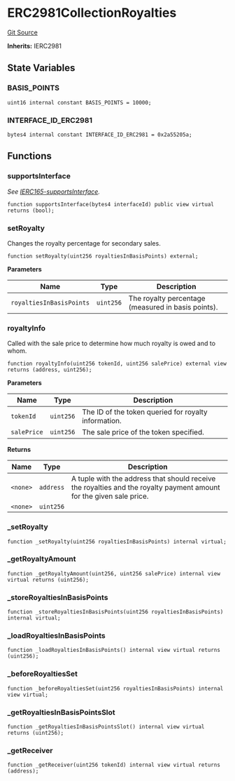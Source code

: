 # ERC2981CollectionRoyalties
[Git Source](https://github.com/digiv3rse/protocol-contracts/blob/78826068117a4eb9f5d01837d2d88deb72b92ea0/contracts/base/ERC2981CollectionRoyalties.sol)

**Inherits:**
IERC2981


## State Variables
### BASIS_POINTS

```solidity
uint16 internal constant BASIS_POINTS = 10000;
```


### INTERFACE_ID_ERC2981

```solidity
bytes4 internal constant INTERFACE_ID_ERC2981 = 0x2a55205a;
```


## Functions
### supportsInterface

*See [IERC165-supportsInterface](/contracts/base/DiGiProfiles.sol/abstract.DiGiProfiles.md#supportsinterface).*


```solidity
function supportsInterface(bytes4 interfaceId) public view virtual returns (bool);
```

### setRoyalty

Changes the royalty percentage for secondary sales.


```solidity
function setRoyalty(uint256 royaltiesInBasisPoints) external;
```
**Parameters**

|Name|Type|Description|
|----|----|-----------|
|`royaltiesInBasisPoints`|`uint256`|The royalty percentage (measured in basis points).|


### royaltyInfo

Called with the sale price to determine how much royalty is owed and to whom.


```solidity
function royaltyInfo(uint256 tokenId, uint256 salePrice) external view returns (address, uint256);
```
**Parameters**

|Name|Type|Description|
|----|----|-----------|
|`tokenId`|`uint256`|The ID of the token queried for royalty information.|
|`salePrice`|`uint256`|The sale price of the token specified.|

**Returns**

|Name|Type|Description|
|----|----|-----------|
|`<none>`|`address`|A tuple with the address that should receive the royalties and the royalty payment amount for the given sale price.|
|`<none>`|`uint256`||


### _setRoyalty


```solidity
function _setRoyalty(uint256 royaltiesInBasisPoints) internal virtual;
```

### _getRoyaltyAmount


```solidity
function _getRoyaltyAmount(uint256, uint256 salePrice) internal view virtual returns (uint256);
```

### _storeRoyaltiesInBasisPoints


```solidity
function _storeRoyaltiesInBasisPoints(uint256 royaltiesInBasisPoints) internal virtual;
```

### _loadRoyaltiesInBasisPoints


```solidity
function _loadRoyaltiesInBasisPoints() internal view virtual returns (uint256);
```

### _beforeRoyaltiesSet


```solidity
function _beforeRoyaltiesSet(uint256 royaltiesInBasisPoints) internal view virtual;
```

### _getRoyaltiesInBasisPointsSlot


```solidity
function _getRoyaltiesInBasisPointsSlot() internal view virtual returns (uint256);
```

### _getReceiver


```solidity
function _getReceiver(uint256 tokenId) internal view virtual returns (address);
```

